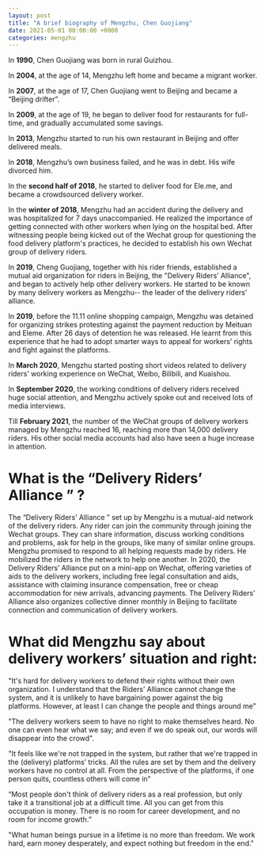```yaml
---
layout: post
title: "A brief biography of Mengzhu, Chen Guojiang"
date: 2021-05-01 00:00:00 +0000
categories: mengzhu
---
```


In __1990__, Chen Guojiang was born in rural Guizhou. 

In __2004__, at the age of 14, Mengzhu left home and became a migrant worker.  

In __2007__, at the age of 17, Chen Guojiang went to Beijing and became a “Beijing drifter”. 

In __2009__, at the age of 19, he began to deliver food for restaurants for full-time, and gradually accumulated some savings. 

In __2013__, Mengzhu started to run his own restaurant in Beijing and offer delivered meals.

In __2018__, Mengzhu’s own business failed, and he was in debt. His wife divorced him. 

In the __second half of 2018__, he started to deliver food for Ele.me, and became a crowdsourced delivery worker.

In the __winter of 2018__, Mengzhu had an accident during the delivery and was hospitalized for 7 days unaccompanied. He realized the importance of getting connected with other workers when lying on the hospital bed.  After witnessing people being kicked out of the Wechat group for questioning the food delivery platform's practices, he decided to establish his own Wechat group of delivery riders.

In __2019__, Cheng Guojiang, together with his rider friends, established a mutual aid organization for riders in Beijing, the "Delivery Riders’ Alliance", and began to actively help other delivery workers. He started to be known by many delivery workers as Mengzhu-- the leader of the delivery riders’ alliance. 

In __2019__, before the 11.11 online shopping campaign, Mengzhu was detained for organizing strikes protesting against the payment reduction by Meituan and Eleme.  After 26 days of detention he was released. He learnt from this experience that he had to adopt smarter ways to appeal for workers’ rights and fight against the platforms.

In __March 2020__,  Mengzhu started posting short videos related to delivery riders’ working experience on WeChat, Weibo, Bilibili, and Kuaishou. 

In __September 2020__, the working conditions of delivery riders received huge social attention, and Mengzhu actively spoke out and received lots of media interviews.

Till __February 2021__, the number of the WeChat groups of delivery workers managed by Mengzhu reached 16, reaching more than 14,000 delivery riders. His other social media accounts had also have seen a huge increase in attention.

# What is the “Delivery Riders’ Alliance ” ?

The “Delivery Riders’ Alliance ” set up by Mengzhu is a mutual-aid network of the delivery riders. Any rider can join the community through joining the Wechat groups. They can share information, discuss working conditions and problems, ask for help in the groups, like many of similar online groups. Mengzhu promised to respond to all helping requests made by riders. He mobilized the riders in the network to help one another. In 2020, the Delivery Riders’ Alliance put on a mini-app on Wechat, offering varieties of aids to the delivery workers, including free legal consultation and aids, assistance with claiming insurance compensation, free or cheap accommodation for new arrivals, advancing payments. The Delivery Riders’ Alliance also organizes collective dinner monthly in Beijing to facilitate connection and communication of delivery workers.   

# What did Mengzhu say about delivery workers’ situation and right: 
"It's hard for delivery workers to defend their rights without their own organization. I understand that the Riders’ Alliance cannot change the system, and it is unlikely to have bargaining power against the big platforms. However, at least I can change the people and things around me" 

"The delivery workers  seem to have no right to make themselves heard. No one can even hear what we say; and even if we do speak out, our words will disappear into the crowd".

"It feels like we're not trapped  in the system, but rather that we're trapped in the (delivery) platforms’ tricks.  All the rules are set by them and the delivery workers have no control at all. From the perspective of the platforms, if one person quits, countless others will come in"

“Most people don't think of delivery riders as a real profession, but only take it a transitional job at a difficult time. All you can get from this occupation is money. There is no room for career development, and no room for income growth.”

"What human beings pursue in a lifetime is  no more than freedom.  We work hard, earn money desperately, and expect nothing but freedom in the end." 
